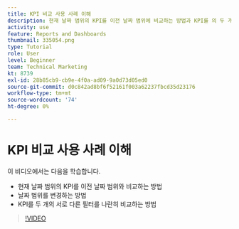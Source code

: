 ```yaml
---
title: KPI 비교 사용 사례 이해
description: 현재 날짜 범위의 KPI를 이전 날짜 범위에 비교하는 방법과 KPI를 의 두 개의 다른 필터와 비교하는 방법을 알아봅니다 [!DNL  Workfront].
activity: use
feature: Reports and Dashboards
thumbnail: 335054.png
type: Tutorial
role: User
level: Beginner
team: Technical Marketing
kt: 8739
exl-id: 28b85cb9-cb9e-4f0a-ad09-9a0d73d05ed0
source-git-commit: d0c842ad8bf6f52161f003a62237fbcd35d23176
workflow-type: tm+mt
source-wordcount: '74'
ht-degree: 0%

---
```


# KPI 비교 사용 사례 이해

이 비디오에서는 다음을 학습합니다.

* 현재 날짜 범위의 KPI를 이전 날짜 범위와 비교하는 방법
* 날짜 범위를 변경하는 방법
* KPI를 두 개의 서로 다른 필터를 나란히 비교하는 방법

>[!VIDEO](https://video.tv.adobe.com/v/335054/?quality=12)
